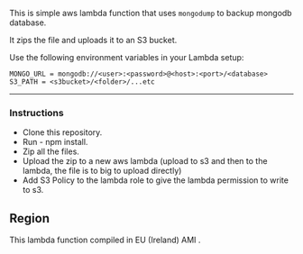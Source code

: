 This is simple aws lambda function that uses `mongodump` to backup mongodb database. 

It zips the file and uploads it to an S3 bucket.

Use the following environment variables in your Lambda setup:

```
MONGO_URL = mongodb://<user>:<password>@<host>:<port>/<database>
S3_PATH = <s3bucket>/<folder>/...etc
```

_____________________________

### Instructions ###


- Clone this repository. 
- Run - npm install.
- Zip all the files.
- Upload the zip to  a new aws lambda (upload to s3 and then to the lambda, the file is to big to upload directly)
- Add S3 Policy to the lambda role to give the lambda permission to write to s3.



## Region ##
This lambda function compiled in EU (Ireland) AMI . 



